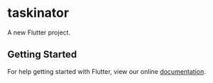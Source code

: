 # taskinator

A new Flutter project.

## Getting Started

For help getting started with Flutter, view our online
[documentation](https://flutter.io/).
